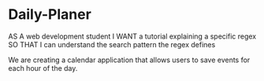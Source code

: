 # Daily-Planer

AS A web development student
I WANT a tutorial explaining a specific regex
SO THAT I can understand the search pattern the regex defines

We are creating a calendar application that allows users to save events for each hour of the day. 
